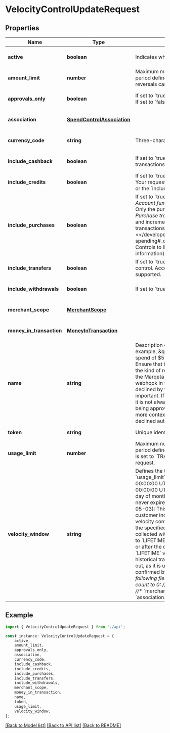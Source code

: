 # VelocityControlUpdateRequest


## Properties

Name | Type | Description | Notes
------------ | ------------- | ------------- | -------------
**active** | **boolean** | Indicates whether the velocity control is active. | [optional] [default to undefined]
**amount_limit** | **number** | Maximum monetary sum that can be cleared within the time period defined by the &#x60;velocity_window&#x60; field. Refunds and reversals cannot exceed this limit. | [optional] [default to undefined]
**approvals_only** | **boolean** | If set to &#x60;true&#x60;, only approved transactions are subject to control. If set to &#x60;false&#x60;, only declined transactions are subject to control. | [optional] [default to undefined]
**association** | [**SpendControlAssociation**](SpendControlAssociation.md) |  | [optional] [default to undefined]
**currency_code** | **string** | Three-character ISO 4217 currency code. | [optional] [default to undefined]
**include_cashback** | **boolean** | If set to &#x60;true&#x60;, the cashback components of point-of-sale transactions are subject to control. | [optional] [default to undefined]
**include_credits** | **boolean** | If set to &#x60;true&#x60;, original credit transactions are subject to control. Your request can contain either a &#x60;money_in_transaction&#x60; object or the &#x60;include_credits&#x60; field, not both. | [optional] [default to undefined]
**include_purchases** | **boolean** | If set to &#x60;true&#x60;, the following transactions are subject to control:  * *Account funding:* All account funding transactions * *Cashback:* Only the purchase component of cashback transactions * *Purchase transactions:* All authorizations, PIN debit transactions, and incremental transactions * *Quasi-cash:* All quasi-cash transactions * *Refunds:* All refund transactions (see &lt;&lt;/developer-guides/controlling-spending#_controls_to_limit_amount_and_frequency_of_spending, Controls to limit amount and frequency of spending&gt;&gt; for more information) * *Reversals:* All reversal transactions | [optional] [default to undefined]
**include_transfers** | **boolean** | If set to &#x60;true&#x60;, account-to-account transfers are subject to control. Account-to-account transfers are not currently supported. | [optional] [default to undefined]
**include_withdrawals** | **boolean** | If set to &#x60;true&#x60;, ATM withdrawals are subject to control. | [optional] [default to undefined]
**merchant_scope** | [**MerchantScope**](MerchantScope.md) |  | [optional] [default to undefined]
**money_in_transaction** | [**MoneyInTransaction**](MoneyInTransaction.md) |  | [optional] [default to undefined]
**name** | **string** | Description of how the velocity control restricts spending. For example, \&quot;Max spend of $500 per day\&quot; or \&quot;Max spend of $5000 per month for non-exempt employees\&quot;.  Ensure that the description you provide here adequately captures the kind of restriction exerted by this velocity control, because the Marqeta platform will send this information to you in a webhook in the event that the transaction authorization attempt is declined by the velocity control.  *NOTE:* This field is very important. If your program has multiple velocity controls in place, it is not always clear which one prevented the transaction from being approved. Adding specific details to this field gives you more contextual information when debugging or monitoring declined authorization attempts. | [optional] [default to undefined]
**token** | **string** | Unique identifier of the velocity control resource. | [default to undefined]
**usage_limit** | **number** | Maximum number of times a card can be used within the time period defined by the &#x60;velocity_window&#x60; field.  If &#x60;velocity_window&#x60; is set to &#x60;TRANSACTION&#x60;, do not include a &#x60;usage_limit&#x60; in your request. | [optional] [default to undefined]
**velocity_window** | **string** | Defines the time period to which the &#x60;amount_limit&#x60; and &#x60;usage_limit&#x60; fields apply:  * *DAY* – one day; days begin at 00:00:00 UTC. * *WEEK* – one week; weeks begin Sundays at 00:00:00 UTC. * *MONTH* – one month; months begin on the first day of month at 00:00:00 UTC. * *LIFETIME* – forever; time period never expires. * *TRANSACTION* – a single transaction.  // (2023-05-03): This statement was validated by Processing, as part of a customer inquiry. *NOTE:* If set to &#x60;DAY&#x60;, &#x60;WEEK&#x60;, or &#x60;MONTH&#x60;, the velocity control takes effect retroactively from the beginning of the specified period. The amount and usage data already collected within the first period is counted toward the limits. If set to &#x60;LIFETIME&#x60;, the velocity control only applies to transactions on or after the date and time that the velocity control was created. &#x60;LIFETIME&#x60; velocity controls are not retroactively applied to historical transactions.  // (2023-05-03): Commenting this note out, as it is untrue in testing as reported by customers and confirmed by transaction engine team //_*NOTE:* Editing any of the following fields on a velocity control resets its usage and amount count to 0:  //_* &#x60;merchant_scope.mcc&#x60; //_* &#x60;merchant_scope.mid&#x60; //_* &#x60;merchant_scope.mcc_group&#x60; //_* &#x60;association.user_token&#x60; //_* &#x60;association.card_product_token&#x60; | [optional] [default to undefined]

## Example

```typescript
import { VelocityControlUpdateRequest } from './api';

const instance: VelocityControlUpdateRequest = {
    active,
    amount_limit,
    approvals_only,
    association,
    currency_code,
    include_cashback,
    include_credits,
    include_purchases,
    include_transfers,
    include_withdrawals,
    merchant_scope,
    money_in_transaction,
    name,
    token,
    usage_limit,
    velocity_window,
};
```

[[Back to Model list]](../README.md#documentation-for-models) [[Back to API list]](../README.md#documentation-for-api-endpoints) [[Back to README]](../README.md)
